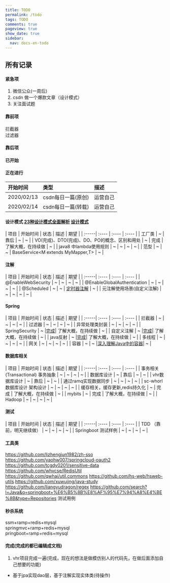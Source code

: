 ```yaml
---
title: TODO
permalink: /todo
tags: TODO
comments: true
pageview: true
show_date: true
sidebar:
  nav: docs-en-todo
---
```


## 所有记录

#### 紧急项
1. 微信公众(一周后)
2. csdn 做一个爆款文章（设计模式）
3. 关注面试题

#### 靠前项
拦截器   
过滤器

#### 靠后项

#### 已开始

#### 正在进行

| 开始时间 | 类型 | 描述 |
| :-----| :---- | :---- |
| 2020/02/13 | csdn每日一篇(原创) | 运营自己 |
| 2020/02/14 | csdn每日一篇(转载) | 运营自己 |



#### 设计模式 [23种设计模式全面解析](http://c.biancheng.net/design_pattern/) [设计模式](https://www.runoob.com/design-pattern/design-pattern-tutorial.html)    

| 项目 | 开始时间 | 状态 | 描述 | 期望 |
| :-----| :---- | :---- | :---- |
| 工厂类 | ~  | 靠后  | ~  | ~  |
| VO(完成)、DTO(完成)、DO、PO的概念、区别和用处 | ~  | 完成  | 了解大概，在持续做  | ~  |
| java8 中lambda使用规则 | ~  | ~  | ~  | ~  |
| 范型 | ~  | ~  | BaseService<M extends MyMapper<T>,T>  | ~  |

#### 注解   

| 项目 | 开始时间 | 状态 | 描述 | 期望 |
| :-----| :---- | :---- | :---- |
| @EnableWebSecurity | ~  | ~  | ~  | ~  |
| @EnableGlobalAuthentication | ~  | ~  | ~  | ~  |
| @Scheduled | ~  | ~  | [定时器注解](https://blog.csdn.net/j080624/article/details/80959271) | ~  |
| 元注解使用场景(自定义注解) | ~  | ~  | ~  | ~  |

#### Spring    

| 项目 | 开始时间 | 状态 | 描述 | 期望 |
| :-----| :---- | :---- | :---- |
| 拦截器 | ~  | ~  | ~  | ~  |
| 过滤器 | ~  | ~  | ~  | ~  |
| 异常处理类封装 | ~  | ~  | ~  | ~  |
| SpringSecurity | ~  |[完成](/SpringSecurity/class)| 了解大概，在持续做  | ~  |
| 自定义注解 | ~  |[完成](/Spring/Annotation/myself)| 了解大概，在持续做  | ~  |
| java反射  | ~  |[完成](/java-util-code/Reflections)| 了解大概，在持续做  | ~  |
| 多线程 | ~  | ~  | ~  | ~  |
| 网关 | ~  | ~  | ~  | ~  |
| 容器  | ~  | ~  |[深入理解Java中的容器](https://blog.csdn.net/a2011480169/article/details/52047600)| ~  |

#### 数据库相关    

| 项目 | 开始时间 | 状态 | 描述 | 期望 |
| :-----| :---- | :---- | :---- |
| 事务相关(Transactional) 事务抽象 | ~  | ~  | ~  | ~  |
| 数据库设计  | ~  | 靠后  | ~  | ~  |
| vhr数据库设计 | ~  | 靠后  | ~  | ~  |
| 通过ramq实现数据同步 | ~  | ~  | ~  | ~  |
| sc-whorl 数据库设计 架构设计 | ~  | ~  | ~  | ~  |
| 缓存相关，缓存更新,redis持久化 | ~  | 完成  | 了解大概，在持续做  | ~  |
| mybits | ~  | 完成  | 了解大概，在持续做  | ~  |
| Hadoop | ~  | ~  | ~  | ~  |


#### 测试   

| 项目 | 开始时间 | 状态 | 描述 | 期望 |
| :-----| :---- | :---- | :---- |
| TDD （靠前，明天继续做） | ~  | ~  | ~  | ~  |
| Springboot 测试样例 | ~  | ~  | ~  | ~  |


#### 工具类
https://github.com/lizhengjun1982/zh-sso
https://github.com/yaohw007/springcloud-oauth2
https://github.com/tcgdy0201/sensitive-data
https://github.com/whvcse/RedisUtil
https://github.com/qwhai/util.commons
https://github.com/hs-web/hsweb-utils
https://github.com/xuwujing/java-study
https://github.com/liangyudragon/regex
https://github.com/search?l=Java&q=springboot+%E6%B5%8B%E8%AF%95%E7%94%A8%E4%BE%8B&type=Repositories  测试用例

#### 秒杀系统
ssm+ramp+redis+mysql    
springmvc+ramp+redis+mysql    
pringboot+ramp+redis+mysql    


#### 完成(完成的都已编辑成文档)
1. vhr项目完成一遍(完成，现在的想法是做模仿别人的代码先，在做后面添加自己想要的功能)
  - 基于jpa实现dao层，基于注解实现实体类(待操作)
